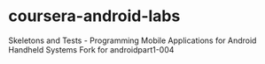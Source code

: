 # coursera-android-labs
Skeletons and Tests - Programming Mobile Applications for Android Handheld Systems
Fork for androidpart1-004
